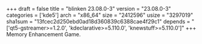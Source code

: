+++
draft = false
title = "blinken 23.08.0-3"
version = "23.08.0-3"
categories = ['kde5']
arch = "x86_64"
size = "2412596"
usize = "3297019"
sha1sum = "13fcec2d250ebd0ad18d360839c6388cae4f29c1"
depends = "['qt5-gstreamer>=1.2.0', 'kdeclarative>=5.110.0', 'knewstuff>=5.110.0']"
+++
Memory Enhancement Game.